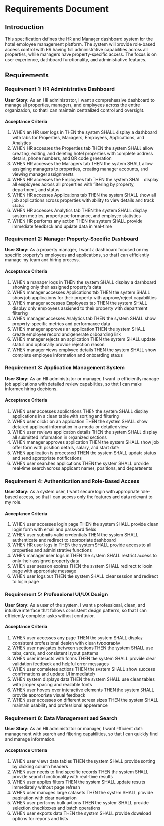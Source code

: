 # Requirements Document

## Introduction

This specification defines the HR and Manager dashboard system for the hotel employee management platform. The system will provide role-based access control with HR having full administrative capabilities across all properties, while managers have property-specific access. The focus is on user experience, dashboard functionality, and administrative features.

## Requirements

### Requirement 1: HR Administrative Dashboard

**User Story:** As an HR administrator, I want a comprehensive dashboard to manage all properties, managers, and employees across the entire organization, so that I can maintain centralized control and oversight.

#### Acceptance Criteria

1. WHEN an HR user logs in THEN the system SHALL display a dashboard with tabs for Properties, Managers, Employees, Applications, and Analytics
2. WHEN HR accesses the Properties tab THEN the system SHALL allow creating, editing, and deleting hotel properties with complete address details, phone numbers, and QR code generation
3. WHEN HR accesses the Managers tab THEN the system SHALL allow assigning managers to properties, creating manager accounts, and viewing manager assignments
4. WHEN HR accesses the Employees tab THEN the system SHALL display all employees across all properties with filtering by property, department, and status
5. WHEN HR accesses Applications tab THEN the system SHALL show all job applications across properties with ability to view details and track status
6. WHEN HR accesses Analytics tab THEN the system SHALL display system metrics, property performance, and employee statistics
7. WHEN HR performs any action THEN the system SHALL provide immediate feedback and update data in real-time

### Requirement 2: Manager Property-Specific Dashboard

**User Story:** As a property manager, I want a dashboard focused on my specific property's employees and applications, so that I can efficiently manage my team and hiring process.

#### Acceptance Criteria

1. WHEN a manager logs in THEN the system SHALL display a dashboard showing only their assigned property's data
2. WHEN manager accesses Applications tab THEN the system SHALL show job applications for their property with approve/reject capabilities
3. WHEN manager accesses Employees tab THEN the system SHALL display only employees assigned to their property with department filtering
4. WHEN manager accesses Analytics tab THEN the system SHALL show property-specific metrics and performance data
5. WHEN manager approves an application THEN the system SHALL create employee record and generate onboarding link
6. WHEN manager rejects an application THEN the system SHALL update status and optionally provide rejection reason
7. WHEN manager views employee details THEN the system SHALL show complete employee information and onboarding status

### Requirement 3: Application Management System

**User Story:** As an HR administrator or manager, I want to efficiently manage job applications with detailed review capabilities, so that I can make informed hiring decisions.

#### Acceptance Criteria

1. WHEN user accesses applications THEN the system SHALL display applications in a clean table with sorting and filtering
2. WHEN user clicks on an application THEN the system SHALL show detailed applicant information in a modal or detailed view
3. WHEN user reviews application details THEN the system SHALL display all submitted information in organized sections
4. WHEN manager approves application THEN the system SHALL show job offer form with position details, salary, and start date
5. WHEN application is processed THEN the system SHALL update status and send appropriate notifications
6. WHEN user searches applications THEN the system SHALL provide real-time search across applicant names, positions, and departments

### Requirement 4: Authentication and Role-Based Access

**User Story:** As a system user, I want secure login with appropriate role-based access, so that I can access only the features and data relevant to my role.

#### Acceptance Criteria

1. WHEN user accesses login page THEN the system SHALL provide clean login form with email and password fields
2. WHEN user submits valid credentials THEN the system SHALL authenticate and redirect to appropriate dashboard
3. WHEN HR user logs in THEN the system SHALL provide access to all properties and administrative functions
4. WHEN manager user logs in THEN the system SHALL restrict access to only their assigned property data
5. WHEN user session expires THEN the system SHALL redirect to login page with appropriate message
6. WHEN user logs out THEN the system SHALL clear session and redirect to login page

### Requirement 5: Professional UI/UX Design

**User Story:** As a user of the system, I want a professional, clean, and intuitive interface that follows consistent design patterns, so that I can efficiently complete tasks without confusion.

#### Acceptance Criteria

1. WHEN user accesses any page THEN the system SHALL display consistent professional design with clean typography
2. WHEN user navigates between sections THEN the system SHALL use tabs, cards, and consistent layout patterns
3. WHEN user interacts with forms THEN the system SHALL provide clear validation feedback and helpful error messages
4. WHEN user completes actions THEN the system SHALL show success confirmations and update UI immediately
5. WHEN system displays data THEN the system SHALL use clean tables with proper spacing and readable fonts
6. WHEN user hovers over interactive elements THEN the system SHALL provide appropriate visual feedback
7. WHEN user accesses on different screen sizes THEN the system SHALL maintain usability and professional appearance

### Requirement 6: Data Management and Search

**User Story:** As an HR administrator or manager, I want efficient data management with search and filtering capabilities, so that I can quickly find and manage information.

#### Acceptance Criteria

1. WHEN user views data tables THEN the system SHALL provide sorting by clicking column headers
2. WHEN user needs to find specific records THEN the system SHALL provide search functionality with real-time results
3. WHEN user applies filters THEN the system SHALL update results immediately without page refresh
4. WHEN user manages large datasets THEN the system SHALL provide pagination with clear navigation
5. WHEN user performs bulk actions THEN the system SHALL provide selection checkboxes and batch operations
6. WHEN user exports data THEN the system SHALL provide download options for reports and lists
